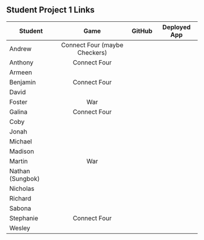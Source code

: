 ## Student Project 1 Links

| Student | Game | GitHub | Deployed App |
|---|:---:|:---:|:---:|
| Andrew | Connect Four (maybe Checkers) |  |  |
| Anthony | Connect Four |  |  |
| Armeen |  |  |  |
| Benjamin | Connect Four |  |  |
| David |  |  |  |
| Foster | War |  |  |
| Galina | Connect Four |  |  |
| Coby |  |  |  |
| Jonah |  |  |  |
| Michael |  |  |  |
| Madison |  |  |  |
| Martin | War |  |  |
| Nathan (Sungbok) |  |  |  |
| Nicholas |  |  |  |
| Richard |  |  |  |
| Sabona |  |  |  |
| Stephanie | Connect Four |  |  |
| Wesley |  |  |  |